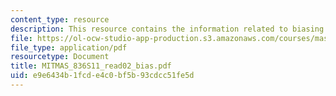 ```yaml
---
content_type: resource
description: This resource contains the information related to biasing an op-amp.
file: https://ol-ocw-studio-app-production.s3.amazonaws.com/courses/mas-836-sensor-technologies-for-interactive-environments-spring-2011/e9e6434b1fcde4c0bf5b93cdcc51fe5d_MITMAS_836S11_read02_bias.pdf
file_type: application/pdf
resourcetype: Document
title: MITMAS_836S11_read02_bias.pdf
uid: e9e6434b-1fcd-e4c0-bf5b-93cdcc51fe5d
---
```

